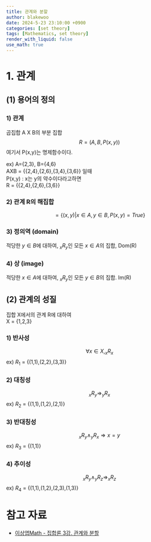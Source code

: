 ```yaml
---
title: 관계와 분할
author: blakewoo
date: 2024-5-23 23:10:00 +0900
categories: [set theory]
tags: [Mathematics, set theory] 
render_with_liquid: false
use_math: true
---
```



# 1. 관계
## (1) 용어의 정의
### 1) 관계
곱집합 A X B의 부분 집합
$$R = (A, B, P(x,y))$$
여기서 P(x,y)는 명제함수이다.

ex) A={2,3}, B={4,6}   
AXB = {{2,4},{2,6},{3,4},{3,6}} 일때   
P(x,y) : x는 y의 약수이다라고하면   
R = {{2,4},{2,6},{3,6}}

### 2) 관계 R의 해집합
$$ = \left\{ (x,y) | x \in A, y \in B, P(x,y) = True \right\} $$


### 3) 정의역 (domain)
적당한 $y \in B$에 대하여, $_{x}R_{y}$인 모든 $x \in A$의 집합, Dom(R)

### 4) 상 (image)
적당한 $x \in A$에 대하여, $_{x}R_{y}$인 모든 $y \in B$의 집합. Im(R)

## (2) 관계의 성질
집합 X에서의 관계 R에 대하여    
X = {1,2,3}

### 1) 반사성
$$\forall x \in X,  _{x}R_{x}$$
ex) $R_{1}$ = {(1,1),(2,2},(3,3)}

### 2) 대칭성
$$_{x}R_{y} \Rightarrow _{y}R_{x}$$
ex) $R_{2}$ = {(1,1),(1,2},(2,1)}

### 3) 반대칭성
$$_{x}R_{y} \wedge _{y}R_{x} \Rightarrow x =y$$
ex) $R_{3}$ = {(1,1)}

### 4) 추이성
$$_{x}R_{y} \wedge _{y}R_{z} \Rightarrow  _{x}R_{z}$$
ex) $R_{4}$ = {(1,1),(1,2},(2,3),(1,3)}


# 참고 자료
- [이상엽Math - 집합론 3강. 관계와 분할](https://youtu.be/4qgSJ8KuzOw?list=PL127T2Zu76FveA8TGXZU-PSSt7GTMhKp6)
